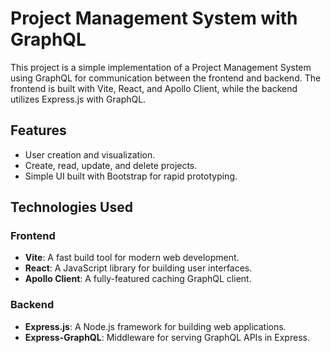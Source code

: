 # Project Management System with GraphQL

This project is a simple implementation of a Project Management System using GraphQL for communication between the frontend and backend. The frontend is built with Vite, React, and Apollo Client, while the backend utilizes Express.js with GraphQL.

## Features

- User creation and visualization.
- Create, read, update, and delete projects.
- Simple UI built with Bootstrap for rapid prototyping.

## Technologies Used

### Frontend
- **Vite**: A fast build tool for modern web development.
- **React**: A JavaScript library for building user interfaces.
- **Apollo Client**: A fully-featured caching GraphQL client.

### Backend
- **Express.js**: A Node.js framework for building web applications.
- **Express-GraphQL**: Middleware for serving GraphQL APIs in Express.

